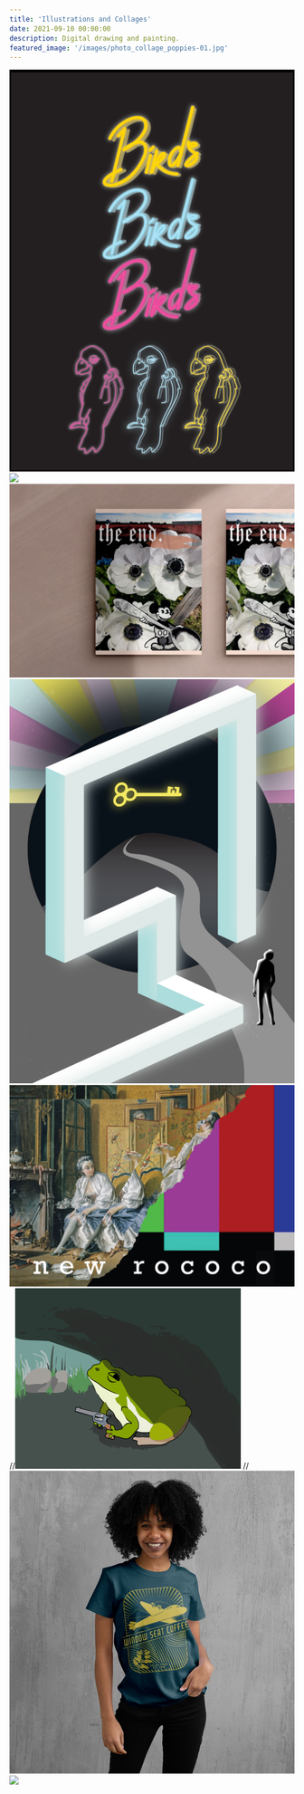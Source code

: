 ```yaml
---
title: 'Illustrations and Collages'
date: 2021-09-10 00:00:00
description: Digital drawing and painting.
featured_image: '/images/photo_collage_poppies-01.jpg'
---
```


<div class="gallery" data-columns="3">
	<img src="/images/text_parrots_gif.gif">
	<img src="/images/cat-insects.jpg">
	<img src="/images/photo_collage_poppies-01.jpg">	
	<img src="/images/retro_pool.jpg">
	<img src="/images/glitch.JPG">
	//<img src="/images/handsupfrog.jpg">
	//<img src="/images/window-seat-small.JPG">
	<img src="/images/schoolchildren.jpg">
	
</div>
